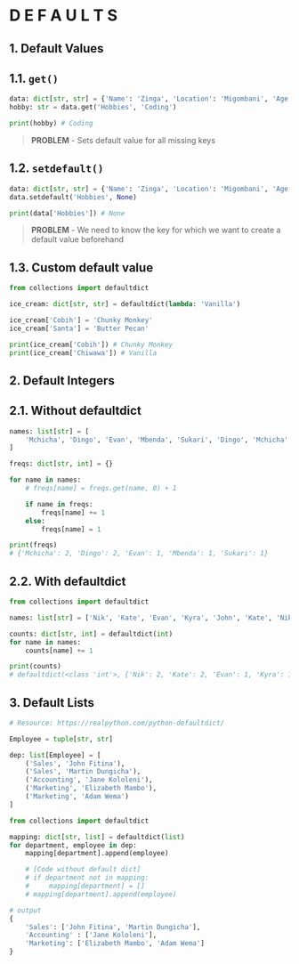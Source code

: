 # D E F A U L T S

## 1. Default Values
## 1.1. `get()`
```py
data: dict[str, str] = {'Name': 'Zinga', 'Location': 'Migombani', 'Age': 33}
hobby: str = data.get('Hobbies', 'Coding')

print(hobby) # Coding
```
> **PROBLEM** - Sets default value for all missing keys


## 1.2. `setdefault()`
```py
data: dict[str, str] = {'Name': 'Zinga', 'Location': 'Migombani', 'Age': 33}
data.setdefault('Hobbies', None)

print(data['Hobbies']) # None
```
> **PROBLEM** - We need to know the key for which we want to create a default value beforehand


## 1.3. Custom default value
```py
from collections import defaultdict

ice_cream: dict[str, str] = defaultdict(lambda: 'Vanilla')

ice_cream['Cobih'] = 'Chunky Monkey'
ice_cream['Santa'] = 'Butter Pecan'

print(ice_cream['Cobih']) # Chunky Monkey
print(ice_cream['Chiwawa']) # Vanilla
```

## 2. Default Integers
## 2.1. Without defaultdict
```py
names: list[str] = [
    'Mchicha', 'Dingo', 'Evan', 'Mbenda', 'Sukari', 'Dingo', 'Mchicha'
]

freqs: dict[str, int] = {}

for name in names:
    # freqs[name] = freqs.get(name, 0) + 1

    if name in freqs:
        freqs[name] += 1
    else:
        freqs[name] = 1

print(freqs)
# {'Mchicha': 2, 'Dingo': 2, 'Evan': 1, 'Mbenda': 1, 'Sukari': 1}
```
## 2.2. With defaultdict
```py
from collections import defaultdict

names: list[str] = ['Nik', 'Kate', 'Evan', 'Kyra', 'John', 'Kate', 'Nik']

counts: dict[str, int] = defaultdict(int)
for name in names:
    counts[name] += 1

print(counts)
# defaultdict(<class 'int'>, {'Nik': 2, 'Kate': 2, 'Evan': 1, 'Kyra': 1, 'John': 1})
```

## 3. Default Lists
```py
# Resource: https://realpython.com/python-defaultdict/

Employee = tuple[str, str]

dep: list[Employee] = [
    ('Sales', 'John Fitina'),
    ('Sales', 'Martin Dungicha'),
    ('Accounting', 'Jane Kololeni'),
    ('Marketing', 'Elizabeth Mambo'),
    ('Marketing', 'Adam Wema')
]

from collections import defaultdict

mapping: dict[str, list] = defaultdict(list)
for department, employee in dep:
    mapping[department].append(employee)

    # [Code without default dict]
    # if department not in mapping:
    #     mapping[department] = []
    # mapping[department].append(employee)

# output
{
    'Sales': ['John Fitina', 'Martin Dungicha'],
    'Accounting' : ['Jane Kololeni'],
    'Marketing': ['Elizabeth Mambo', 'Adam Wema']
}
```